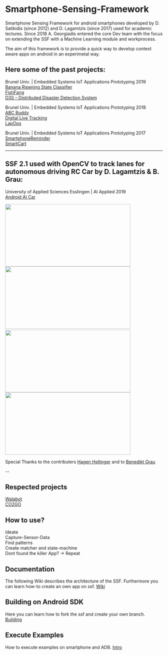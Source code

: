 # Smartphone-Sensing-Framework

Smartphone Sensing Framework for android smartphones developed by D. Satikidis (since 2012) and D. Lagamtzis (since 2017) used for academic lectures. Since 2018 A. Georgiadis entered the core Dev team with the focus on extending the SSF with a Machine Learning module and workprocess.

The aim of this framework is to provide a quick way to develop context aware apps on android in an experimetal way.

## Here some of the past projects:
Brunel Univ. | Embedded Systems IoT Applications Prototyping 2019<br>
[Banana Ripening State Classifier](https://www.hackster.io/bananaco-teamd/banana-ripening-state-classifier-26f303)<br>
[FishFang](https://www.hackster.io/fishfang/fishfang-8f979e)<br>
[D3S – Distributed Disaster Detection System](https://www.hackster.io/153563/d3s-distributed-disaster-detection-system-221886)

Brunel Univ. | Embedded Systems IoT Applications Prototyping 2018<br>
[ABC Buddy](https://www.hackster.io/dcse-team-b/abc-buddy-a54c31)<br>
[Digital Live Tracking](https://www.hackster.io/dcse-team-c/digital-life-tracking-87e03f)<br>
[LapOps](https://www.hackster.io/dcse-team-d/lapops-638e1e)

Brunel Univ. | Embedded Systems IoT Applications Prototyping 2017<br>
[SmartphoneReminder](https://www.hackster.io/43563/smartphone-reminder-5fb580)<br>
[SmartCart](https://www.hackster.io/dcse-team-b/smart-cart-09155f)

---


## SSF 2.1 used with OpenCV to track lanes for autonomous driving RC Car by D. Lagamtzis & B. Grau:
University of Applied Sciences Esslingen | AI Applied 2019<br>
[Android AI Car ]()<br>

<img src="https://github.com/DimiHMC/AndroidMachineVisionCar/blob/master/assets/video/track+smartphone.mp4.gif" width="400" height="200"><img>  <img src="https://github.com/DimiHMC/AndroidMachineVisionCar/blob/master/assets/video/video_sample1.mp4.gif" width="400" height="200"><img>
<img><img src="https://github.com/DimiHMC/AndroidMachineVisionCar/blob/master/assets/video/video_sample2.gif" width="400" height="200"><img>  <img src="https://github.com/DimiHMC/AndroidMachineVisionCar/blob/master/assets/video/video_sample3.gif" width="400" height="200">

Special Thanks to the contributers [Hagen Hellinger](https://github.com/bollefreshavocado)
and to [Benedikt Grau](https://github.com/supercrazyking)

--

## Respected projects
[Walabot](https://www.youtube.com/watch?v=CoWdmFFnMi0#action=share)<br>
[CO2GO](http://senseable.mit.edu/co2go/)

## How to use?<br>
  Ideate<br>
  Capture-Sensor-Data<br>
  Find patterns<br>
  Create matcher and state-machine<br>
  Dont found the killer App? -> Repeat<br>
 

 
## Documentation
The following Wiki describes the architecture of the SSF. Furthermore you can learn how-to 
create an own app on ssf.
[Wiki](https://github.com/MrDio/Smartphone-Sensing-Framework/wiki/Systemoverview)

## Building on Android SDK
Here you can learn how to fork the ssf and create your own branch.
[Building](https://github.com/MrDio/Smartphone-Sensing-Framework/wiki/Building-with-Android-SDK)

## Execute Examples
How to execute examples on smartphone and ADB.
[Intro](https://github.com/MrDio/Smartphone-Sensing-Framework/wiki/Execute-Example)
